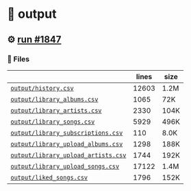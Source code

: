 # 📝  output 

## ⚙️ [run #1847](https://github.com/jwenerd/ytm-dl/actions/runs/10155672174)

### 📁 Files

|                                                                         |lines|size|
|-------------------------------------------------------------------------|-----|----|
|[`output/history.csv` ](output/history.csv)                              |12603|1.2M|
|[`output/library_albums.csv` ](output/library_albums.csv)                |1065 |72K |
|[`output/library_artists.csv` ](output/library_artists.csv)              |2330 |104K|
|[`output/library_songs.csv` ](output/library_songs.csv)                  |5929 |496K|
|[`output/library_subscriptions.csv` ](output/library_subscriptions.csv)  |110  |8.0K|
|[`output/library_upload_albums.csv` ](output/library_upload_albums.csv)  |1298 |188K|
|[`output/library_upload_artists.csv` ](output/library_upload_artists.csv)|1744 |192K|
|[`output/library_upload_songs.csv` ](output/library_upload_songs.csv)    |17122|1.4M|
|[`output/liked_songs.csv` ](output/liked_songs.csv)                      |1796 |152K|